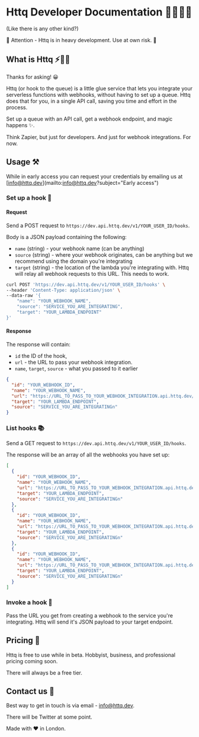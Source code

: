 # Httq Developer Documentation 👩‍💻👨‍💻

(Like there is any other kind?)

🛑 Attention - Httq is in heavy development. Use at own risk. 🧪

## What is Httq ⚡🏄‍♀️

Thanks for asking! 😀

Httq (or hook to the queue) is a little glue service that lets you integrate your serverless functions with webhooks, without having to set up a queue. Httq does that for you, in a single API call, saving you time and effort in the process.

Set up a queue with an API call, get a webhook endpoint, and magic happens ✨.

Think Zapier, but just for developers. And just for webhook integrations. For now.

## Usage ⚒️

While in early access you can request your credentials by emailing us at [info@httq.dev](mailto:info@httq.dev?subject="Early access")

### Set up a hook 🔨

#### Request

Send a POST request to `https://dev.api.httq.dev/v1/YOUR_USER_ID/hooks`.

Body is a JSON payload containing the following:

- `name` (string) - your webhook name (can be anything)
- `source` (string) - where your webhook originates, can be anything but we recommend using the domain you're integrating
- `target` (string) - the location of the lambda you're integrating with. Httq will relay all webhook requests to this URL. This needs to work.

```bash
curl POST 'https://dev.api.httq.dev/v1/YOUR_USER_ID/hooks' \
--header 'Content-Type: application/json' \
--data-raw '{
    "name": "YOUR_WEBHOOK_NAME",
    "source": "SERVICE_YOU_ARE_INTEGRATING",
    "target": "YOUR_LAMBDA_ENDPOINT"
}'
```

#### Response

The response will contain:

- `id` the ID of the hook,
- `url` - the URL to pass your webhook integration.
- `name`, `target`, `source` - what you passed to it earlier

```json
{
  "id": "YOUR_WEBHOOK_ID",
  "name": "YOUR_WEBHOOK_NAME",
  "url": "https://URL_TO_PASS_TO_YOUR_WEBHOOK_INTEGRATION.api.httq.dev/",
  "target": "YOUR_LAMBDA_ENDPOINT",
  "source": "SERVICE_YOU_ARE_INTEGRATINGn"
}
```

### List hooks 📚

Send a GET request to `https://dev.api.httq.dev/v1/YOUR_USER_ID/hooks`.

The response will be an array of all the webhooks you have set up:

```json
[
  {
    "id": "YOUR_WEBHOOK_ID",
    "name": "YOUR_WEBHOOK_NAME",
    "url": "https://URL_TO_PASS_TO_YOUR_WEBHOOK_INTEGRATION.api.httq.dev/",
    "target": "YOUR_LAMBDA_ENDPOINT",
    "source": "SERVICE_YOU_ARE_INTEGRATINGn"
  },
  {
    "id": "YOUR_WEBHOOK_ID",
    "name": "YOUR_WEBHOOK_NAME",
    "url": "https://URL_TO_PASS_TO_YOUR_WEBHOOK_INTEGRATION.api.httq.dev/",
    "target": "YOUR_LAMBDA_ENDPOINT",
    "source": "SERVICE_YOU_ARE_INTEGRATINGn"
  },
  {
    "id": "YOUR_WEBHOOK_ID",
    "name": "YOUR_WEBHOOK_NAME",
    "url": "https://URL_TO_PASS_TO_YOUR_WEBHOOK_INTEGRATION.api.httq.dev/",
    "target": "YOUR_LAMBDA_ENDPOINT",
    "source": "SERVICE_YOU_ARE_INTEGRATINGn"
  }
]
```

### Invoke a hook 🎣

Pass the URL you get from creating a webhook to the service you're integrating.
Httq will send it's JSON payload to your target endpoint.

## Pricing 🤑

Httq is free to use while in beta. Hobbyist, business, and professional pricing coming soon.

There will always be a free tier.

## Contact us 🦅

Best way to get in touch is via email - [info@httq.dev](mailto:info@httq.dev).

There will be Twitter at some point.

Made with ❤️ in London.
